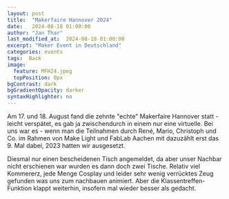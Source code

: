 ```yaml
---
layout: post
title:  "Makerfaire Hannover 2024"
date:   2024-08-18 01:00:00
author: "Jan Thar"
last_modified_at:  2024-08-18 01:00:00
excerpt: "Maker Event in Deutschland"
categories: events
tags:  Back
image:
  feature: MFH24.jpeg
  topPosition: 0px
bgContrast: dark
bgGradientOpacity: darker
syntaxHighlighter: no
---
```

Am 17. und 18. August fand die zehnte "echte" Makerfaire Hannover statt - leicht verspätet, es gab ja zwischendurch in einem nur eine virtuelle.
Bei uns war es - wenn man die Teilnahmen durch René, Mario, Christoph und Co. im Rahmen von Make Light und FabLab Aachen mit dazuzählt erst das 9. Mal dabei, 2023 hatten wir ausgesetzt.

Diesmal nur einen bescheidenen Tisch angemeldet, da aber unser Nachbar nicht erschienen war wurden es dann doch zwei Tische.
Relativ viel Kommererz, jede Menge Cosplay und leider sehr wenig verrücktes Zeug gefunden was uns zum nachbauen animiert.
Aber die Klassentreffen-Funktion klappt weiterhin, insofern mal wieder besser als gedacht.


